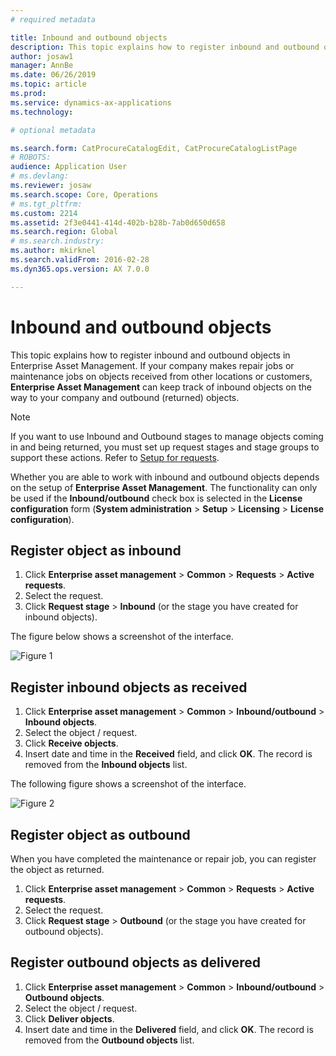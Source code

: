 ```yaml
---
# required metadata

title: Inbound and outbound objects
description: This topic explains how to register inbound and outbound objects in Enterprise Asset Management.
author: josaw1
manager: AnnBe
ms.date: 06/26/2019
ms.topic: article
ms.prod: 
ms.service: dynamics-ax-applications
ms.technology: 

# optional metadata

ms.search.form: CatProcureCatalogEdit, CatProcureCatalogListPage
# ROBOTS: 
audience: Application User
# ms.devlang: 
ms.reviewer: josaw
ms.search.scope: Core, Operations
# ms.tgt_pltfrm: 
ms.custom: 2214
ms.assetid: 2f3e0441-414d-402b-b28b-7ab0d650d658
ms.search.region: Global
# ms.search.industry: 
ms.author: mkirknel
ms.search.validFrom: 2016-02-28
ms.dyn365.ops.version: AX 7.0.0

---
```


# Inbound and outbound objects



This topic explains how to register inbound and outbound objects in Enterprise Asset Management. If your company makes repair jobs or maintenance jobs on objects received from other locations or customers, **Enterprise Asset Management** can keep track of inbound objects on the way to your company and outbound (returned) objects.

>[!NOTE]
>If you want to use Inbound and Outbound stages to manage objects coming in and being returned, you must set up request stages and stage groups to support these actions. Refer to [Setup for requests](../setup-for-requests/requests.md).

Whether you are able to work with inbound and outbound objects depends on the setup of **Enterprise Asset Management**. The functionality can only be used if the **Inbound/outbound** check box is selected in the **License configuration** form (**System administration** > **Setup** > **Licensing** > **License configuration**).

## Register object as inbound

1. Click **Enterprise asset management** > **Common** > **Requests** > **Active requests**.
2. Select the request.
3. Click **Request stage** > **Inbound** (or the stage you have created for inbound objects).

The figure below shows a screenshot of the interface.

![Figure 1](media/06-manage-requests.png)

## Register inbound objects as received

1. Click **Enterprise asset management** > **Common** > **Inbound/outbound** > **Inbound objects**.
2. Select the object / request.
3. Click **Receive objects**.
4. Insert date and time in the **Received** field, and click **OK**. The record is removed from the **Inbound objects** list.

The following figure shows a screenshot of the interface.

![Figure 2](media/07-manage-requests.png)

## Register object as outbound

When you have completed the maintenance or repair job, you can register the object as returned.

1. Click **Enterprise asset management** > **Common** > **Requests** > **Active requests**.
2. Select the request.
3. Click **Request stage** > **Outbound** (or the stage you have created for outbound objects).

## Register outbound objects as delivered

1. Click **Enterprise asset management** > **Common** > **Inbound/outbound** > **Outbound objects**.
2. Select the object / request.
3. Click **Deliver objects**.
4. Insert date and time in the **Delivered** field, and click **OK**. The record is removed from the **Outbound objects** list.
